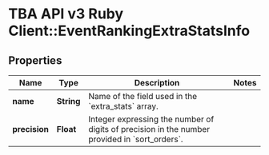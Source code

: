 # TBA API v3 Ruby Client::EventRankingExtraStatsInfo

## Properties
Name | Type | Description | Notes
------------ | ------------- | ------------- | -------------
**name** | **String** | Name of the field used in the &#x60;extra_stats&#x60; array. | 
**precision** | **Float** | Integer expressing the number of digits of precision in the number provided in &#x60;sort_orders&#x60;. | 


